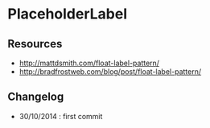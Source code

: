 # PlaceholderLabel

## Resources

- http://mattdsmith.com/float-label-pattern/
- http://bradfrostweb.com/blog/post/float-label-pattern/

## Changelog

- 30/10/2014 : first commit
